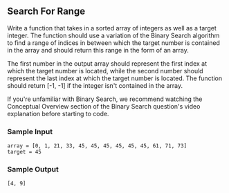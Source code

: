 
## Search For Range

Write a function that takes in a sorted array of integers as well as a target
integer. The function should use a variation of the Binary Search algorithm to
find a range of indices in between which the target number is contained in the
array and should return this range in the form of an array.

The first number in the output array should represent the first index at which
the target number is located, while the second number should represent the
last index at which the target number is located. The function should return
[-1, -1] if the integer isn't contained in the array.

If you're unfamiliar with Binary Search, we recommend watching the Conceptual
Overview section of the Binary Search question's video explanation before
starting to code.

### Sample Input
```
array = [0, 1, 21, 33, 45, 45, 45, 45, 45, 45, 61, 71, 73]
target = 45
```

### Sample Output
```
[4, 9]
```
